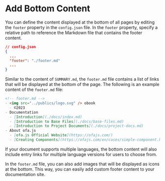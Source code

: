 # Add Bottom Content

You can define the content displayed at the bottom of all pages by editing the `footer` property in the `config.json` file. In the `footer` property, specify a relative path to reference the Markdown file that contains the footer content.

```json
// config.json
{
  ...
  "footer": "./footer.md"
  ...
}
```

Similar to the content of `SUMMARY.md`, the `footer.md` file contains a list of links that will be displayed at the bottom of the page. The following is an example content of the `footer.md` file:

```markdown
<!-- footer.md -->
- <img src="../publics/logo.svg" /> obook
  - ©2023
- Documentation
  - [Introduction](./docs/index.md)
  - [Introduction to Base Files](./docs/base-files.md)
  - [Introduction to Project Documents](./docs/project-docs.md)
- About ofa.js
  - [ofa.js Official Website](https://ofajs.com/)
  - [Creating Components](https://ofajs.com/en/cases/simple-component.html)
```

If your document supports multiple languages, the bottom content will also include entry links for multiple language versions for users to choose from.

In the `footer.md` file, you can also add images that will be displayed as icons at the bottom. This way, you can easily add custom footer content to your documentation site.